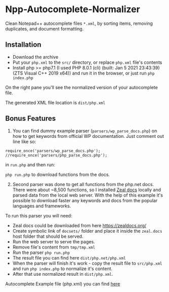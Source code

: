 # Npp-Autocomplete-Normalizer

Clean Notepad++ autocomplete files `*.xml`, by sorting items, removing duplicates, and document formatting.

## Installation

- Download the archive
- Put your `php.xml` to the `src/` directory, or replace `php.xml` file's contents
- Install php >= php7.1 (I used PHP 8.0.1 (cli) (built: Jan  5 2021 23:43:39) (ZTS Visual C++ 2019 x64)) and run it in the browser, or just run `php index.php`

On the right pane you'll see the normalized version of your autocomplete file.

The generated XML file location is `dist/php.xml`

## Bonus Features

1. You can find dummy example parser (`parsers/wp_parse_docs.php`) on how to get keywords from official WP documentation. Just comment out line like so:
```
require_once('parsers/wp_parse_docs.php');
//require_once('parsers/php_parse_docs.php');
```
in `run.php` and then run:

```php run.php```
to download functions from the docs.

2. Second parser was done to get all functions from the php.net docs. There were about ~8,500 functions, so I installed <a href="https://zealdocs.org/" target="_blank">Zeal docs</a> locally and parsed data from the local web server.
With the help of this example it's possible to download faster any keywords and docs from the popular languages and frameworks.

To run this parser you will need:

 * Zeal docs could be downloaded from here https://zealdocs.org/
 * Create symbolic link of `docsets/` folder and place it inside the `zeal.docs` host folder that should be served.
 * Run the web server to serve the pages.
 * Remove file's content from `tmp/tmp.xml`
 * Run the parser `php run.php`
 * The result file you can find here `dist/php.net/php.xml`
 * When the parser will finish it's work - copy the result file to `src/php.xml` and run `php index.php` to normalize it's content.
 * After that use normalized result in `dist/php.xml`.

Autocomplete Example file (php.xml) you can find <a href="https://github.com/CoreText/WordPress-Auto-complete-for-Notepad-Plus">here</a>

